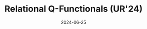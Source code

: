 ---
title: "Relational Q-Functionals (UR'24)"
collection: talks
type: "Paper presentation"
venue: "New York University"
date: 2024-06-25
location: "New York NY, USA"
---